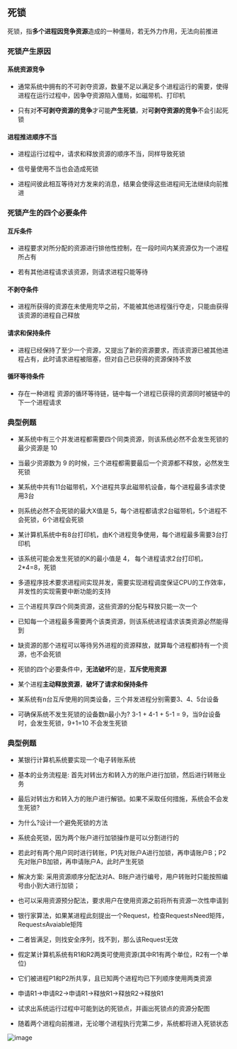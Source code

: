 ## 死锁

死锁，指**多个进程因竞争资源**造成的一种僵局，若无外力作用，无法向前推进

### 死锁产生原因

#### 系统资源竞争

- 通常系统中拥有的不可剥夺资源，数量不足以满足多个进程运行的需要，使得进程在运行过程中，因争夺资源陷入僵局，如磁带机、打印机

- 只有对**不可剥夺资源的竞争**才可能**产生死锁**，对**可剥夺资源的竞争**不会引起死锁

#### 进程推进顺序不当

- 进程运行过程中，请求和释放资源的顺序不当，同样导致死锁

- 信号量使用不当也会造成死锁

- 进程间彼此相互等待对方发来的消息，结果会使得这些进程间无法继续向前推进

### 死锁产生的四个必要条件

#### 互斥条件

- 进程要求对所分配的资源进行排他性控制，在一段时间内某资源仅为一个进程所占有

- 若有其他进程请求该资源，则请求进程只能等待

#### 不剥夺条件

- 进程所获得的资源在未使用完毕之前，不能被其他进程强行夺走，只能由获得该资源的进程自己释放

#### 请求和保持条件

- 进程已经保持了至少一个资源，又提出了新的资源要求，而该资源已被其他进程占有，此时请求进程被阻塞，但对自己已获得的资源保持不放

#### 循环等待条件

- 存在一种进程 资源的循环等待链，链中每一个进程已获得的资源同时被链中的下一个进程请求

### 典型例题

- 某系统中有三个并发进程都需要四个同类资源，则该系统必然不会发生死锁的最少资源是 10

- 当最少资源数为 9 的时候，三个进程都需要最后一个资源都不释放，必然发生死锁

- 某系统中共有11台磁带机，X个进程共享此磁带机设备，每个进程最多请求使用3台

- 则系统必然不会死锁的最大X值是 5，每个进程都请求2台磁带机，5个进程不会死锁，6个进程会死锁

- 某计算机系统中有8台打印机，由K个进程竞争使用，每个进程最多需要3台打印机

- 该系统可能会发生死锁的K的最小值是 4， 每个进程请求2台打印机，2\*4=8，死锁

- 多道程序技术要求进程间实现并发，需要实现进程调度保证CPU的工作效率，并发性的实现需要中断功能的支持

- 三个进程共享四个同类资源，这些资源的分配与释放只能一次一个

- 已知每一个进程最多需要两个该类资源，则该系统进程请求该类资源必然能得到

- 缺资源的那个进程可以等待另外进程的资源释放，就算每个进程都持有一个资源，也不会死锁

- 死锁的四个必要条件中，**无法破坏**的是，**互斥使用资源**

- 某个进程**主动释放资源**，**破坏了请求和保持条件**

- 某系统有n台互斥使用的同类设备，三个并发进程分别需要3、4、5台设备

- 可确保系统不发生死锁的设备数n最小为? 3-1 + 4-1 + 5-1 = 9，当9台设备时，会发生死锁，9+1=10 不会发生死锁

### 典型例题

- 某银行计算机系统要实现一个电子转账系统

- 基本的业务流程是: 首先对转出方和转入方的账户进行加锁，然后进行转账业务

- 最后对转出方和转入方的账户进行解锁。如果不采取任何措施，系统会不会发生死锁?

- 为什么?设计一个避免死锁的方法

- 系统会死锁，因为两个账户进行加锁操作是可以分割进行的

- 若此时有两个用户同时进行转账，P1先对账户A进行加锁，再申请账户B；P2先对账户B加锁，再申请账户A，此时产生死锁

- 解决方案: 采用资源顺序分配法对A、B账户进行编号，用户转账时只能按照编号由小到大进行加锁；

- 也可以采用资源预分配法，要求用户在使用资源之前将所有资源一次性申请到

- 银行家算法，如果某进程此刻提出一个Request，检查Request≤Need矩阵，Request≤Avaiable矩阵

- 二者皆满足，则找安全序列，找不到，那么该Request无效

- 假定某计算机系统有R1和R2两类可使用资源(其中R1有两个单位，R2有一个单位)

- 它们被进程P1和P2所共享，且已知两个进程均已下列顺序使用两类资源

- 申请R1->申请R2->申请R1->释放R1->释放R2->释放R1

- 试求出系统运行过程中可能到达的死锁点，并画出死锁点的资源分配图

- 随着两个进程向前推进，无论哪个进程执行完第二步，系统都将进入死锁状态

![image](https://github.com/YC-L/Postgraduate-examination/blob/Operating-System/imgs/Resource-allocation-map.png)



